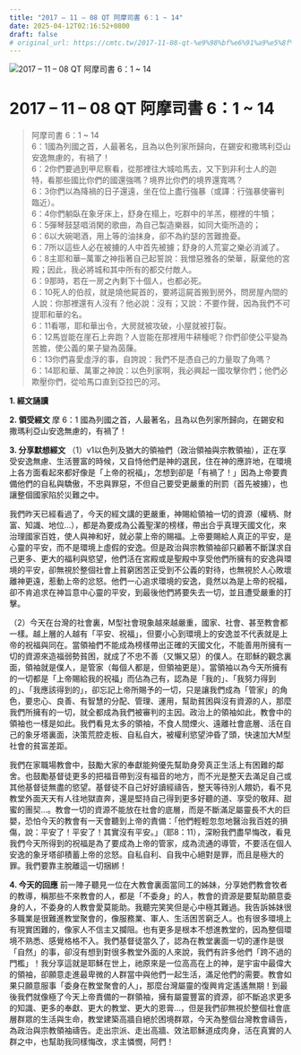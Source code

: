 ```yaml
---
title: "2017 – 11 – 08 QT 阿摩司書 6：1 ~ 14"
date: 2025-04-12T02:16:52+0800
draft: false
# original_url: https://cmtc.tw/2017-11-08-qt-%e9%98%bf%e6%91%a9%e5%8f%b8%e6%9b%b8-6%ef%bc%9a1-14
---
```


![2017 – 11 – 08 QT 阿摩司書 6：1 ~ 14](/images/qt.jpg   "2017 – 11 – 08 QT 阿摩司書 6：1 ~ 14")

# 2017 – 11 – 08 QT 阿摩司書 6：1 ~ 14

> 阿摩司書 6：1 ~ 14  
> 6：1國為列國之首，人最著名，且為以色列家所歸向，在錫安和撒瑪利亞山安逸無慮的，有禍了！  
> 6：2你們要過到甲尼察看，從那裡往大城哈馬去，又下到非利士人的迦特，看那些國比你們的國還強嗎？境界比你們的境界還寬嗎？  
> 6：3你們以為降禍的日子還遠，坐在位上盡行強暴（或譯：行強暴使審判臨近）。  
> 6：4你們躺臥在象牙床上，舒身在榻上，吃群中的羊羔，棚裡的牛犢；  
> 6：5彈琴鼓瑟唱消閑的歌曲，為自己製造樂器，如同大衛所造的；  
> 6：6以大碗喝酒，用上等的油抹身，卻不為約瑟的苦難擔憂。  
> 6：7所以這些人必在被擄的人中首先被擄；舒身的人荒宴之樂必消滅了。  
> 6：8主耶和華─萬軍之神指著自己起誓說：我憎惡雅各的榮華，厭棄他的宮殿；因此，我必將城和其中所有的都交付敵人。  
> 6：9那時，若在一房之內剩下十個人，也都必死。  
> 6：10死人的伯叔，就是燒他屍首的，要將這屍首搬到房外，問房屋內間的人說：你那裡還有人沒有？他必說：沒有；又說：不要作聲，因為我們不可提耶和華的名。  
> 6：11看哪，耶和華出令，大房就被攻破，小屋就被打裂。  
> 6：12馬豈能在崖石上奔跑？人豈能在那裡用牛耕種呢？你們卻使公平變為苦膽，使公義的果子變為茵蔯。  
> 6：13你們喜愛虛浮的事，自誇說：我們不是憑自己的力量取了角嗎？  
> 6：14耶和華、萬軍之神說：以色列家啊，我必興起一國攻擊你們；他們必欺壓你們，從哈馬口直到亞拉巴的河。

**1. 經文誦讀**

**2. 領受經文**
摩 6：1 國為列國之首，人最著名，且為以色列家所歸向，在錫安和撒瑪利亞山安逸無慮的，有禍了！

**3. 分享默想經文**
（1）v1以色列及猶大的領袖們（政治領袖與宗教領袖），正在享受安逸無慮、生活豐富的時候，又自恃他們是神的選民，住在神的應許地，在環境上各方面看起來都好像是「上帝的祝福」，怎想到卻是「有禍了！」因為上帝要責備他們的自私與驕傲，不忠與罪惡，不但自己要受更嚴重的刑罰（首先被擄），也讓整個國家陷於災難之中。

我們昨天已經看過了，今天的經文講的更嚴重，神賜給領袖一切的資源（權柄、財富、知識、地位…），都是為要成為公義聖潔的榜樣，帶出合乎真理天國文化，來治理國家百姓，使人與神和好，就必蒙上帝的賜福。上帝要賜給人真正的平安，是心靈的平安，而不是環境上虛假的安逸。但是政治與宗教領袖卻只顧著不斷謀求自己更多、更大的福利與慾望，他們活在宮殿或是聖殿中享受他們所擁有的安逸與環境的平安，卻無視於整個社會上貧窮困苦正受到不公義的對待，也無視於人心敗壞離神更遠，惹動上帝的忿怒。他們一心追求環境的安逸，竟然以為是上帝的祝福，卻不肯追求在神旨意中心靈的平安，到最後他們將要失去一切，並且遭受嚴重的打擊。

（2）今天在台灣的社會裏，M型社會現象越來越嚴重，國家、社會、甚至教會都一樣。越上層的人越有「平安、祝福」，但要小心到環境上的安逸並不代表就是上帝的祝福與同在。當領袖們不能成為榜樣帶出正確的天國文化，不能善用所擁有一切的資源來造福弱勢貧困，就成了不忠不善（又懶又惡）的僕人。在耶穌的觀念裏面，領袖就是僕人，是管家（每個人都是，但領袖更是）。當領袖以為今天所擁有的一切都是「上帝賜給我的祝福」而佔為己有，認為是「我的」、「我努力得到的」、「我應該得到的」，卻忘記上帝所賜予的一切，只是讓我們成為「管家」的角色，要忠心、良善、有智慧的分配、管理、運用，幫助貧困與沒有資源的人，那麼我們所擁有的一切，就全都成為我們被審判的主因。政治上的領袖如此，教會中的領袖也一樣是如此。我們看見太多的領袖，不食人間煙火、遠離社會底層、活在自己的象牙塔裏面，決策荒腔走板、自私自大，被權利慾望沖昏了頭，快速加大M型社會的貧富差距。

我們在家職場教會中，鼓勵大家的奉獻能夠優先幫助身旁真正生活上有困難的鄰舍。也鼓勵基督徒更多的把福音帶到沒有福音的地方，而不光是整天去滿足自己或其他基督徒無盡的慾望。基督徒不自己好好讀經禱告，整天等待別人餵奶，看不見教堂外面天天有人往地獄直奔，還是堅持自己得到更多好聽的道、享受的敬拜、甜蜜的團契…。教會一切的資源不能放在社會的底層，而是不斷滿足屬靈長不大的巨嬰，恐怕今天的教會有一天會聽到上帝的責備：「他們輕輕忽忽地醫治我百姓的損傷，說：平安了！平安了！其實沒有平安。」（耶8：11），深盼我們盡早悔改，看見我們今天所得到的祝福是為了要成為上帝的管家，成為流通的導管，不要活在個人安逸的象牙塔卻積蓄上帝的忿怒。自私自利、自我中心絕對是罪，而且是極大的罪。我們要靠主脫離這一切捆綁！

**4. 今天的回應**
前一陣子聽見一位在大教會裏面當同工的姊妹，分享她們教會牧者的教導，稱那些不來教會的人，都是「不委身」的人，教會的資源是要幫助願意委身的人，不委身的人教會愛莫能助。我聽完笑笑但是心中極其難過。我告訴姊妹很多職業是很難進教堂聚會的，像服務業、軍人、生活困苦窮乏人。也有很多環境上有現實困難的，像家人不信主又攔阻。也有更多是根本不想進教堂的，因為整個環境不熟悉、感覺格格不入。我們基督徒當久了，認為在教堂裏面一切的運作是很「自然」的事，卻沒有想到對很多教堂外面的人來說，我們有許多他們「跨不過的門檻」！我分享這就是耶穌在世上，祂原來是一位高高在上的神，是宇宙中最偉大的領袖，卻願意走進最卑微的人群當中與他們一起生活，滿足他們的需要。教會如果只願意服事「委身在教堂聚會的人」，那麼台灣屬靈的復興肯定遙遙無期！到最後我們就像極了今天上帝責備的一群領袖，擁有屬靈豐富的資源，卻不斷追求更多的知識、更多的奉獻、更大的教堂、更大的恩膏…，但是我們卻無視於整個社會底層群眾的生活與生命，教堂建築高牆自絕於困境群眾，今天為整個台灣教會禱告，為政治與宗教領袖禱告。走出宗派、走出高牆、效法耶穌道成肉身，活在真實的人群之中，也幫助我同樣悔改，求主憐憫，阿們！
